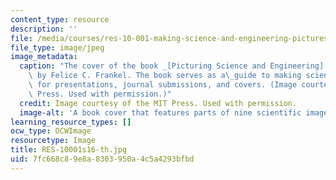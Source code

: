 ```yaml
---
content_type: resource
description: ''
file: /media/courses/res-10-001-making-science-and-engineering-pictures-a-practical-guide-to-presenting-your-work-spring-2016/7fc668c89e8a8303950a4c5a4293bfbd_RES-10001s16-th.jpg
file_type: image/jpeg
image_metadata:
  caption: "The cover of the book _[Picturing Science and Engineering](http://mitpress.mit.edu/9780262038553)_\
    \ by Felice C. Frankel. The book serves as a\_guide to making scientific photographs\
    \ for presentations, journal submissions, and covers. (Image courtesy of The MIT\
    \ Press. Used with permission.)"
  credit: Image courtesy of the MIT Press. Used with permission.
  image-alt: 'A book cover that features parts of nine scientific images. '
learning_resource_types: []
ocw_type: OCWImage
resourcetype: Image
title: RES-10001s16-th.jpg
uid: 7fc668c8-9e8a-8303-950a-4c5a4293bfbd
---
```

